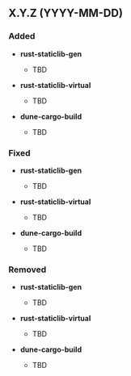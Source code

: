 ## X.Y.Z (YYYY-MM-DD)

### Added

- **rust-staticlib-gen**
  - TBD

- **rust-staticlib-virtual**
  - TBD

- **dune-cargo-build**
  - TBD

### Fixed

- **rust-staticlib-gen**
  - TBD

- **rust-staticlib-virtual**
  - TBD

- **dune-cargo-build**
  - TBD

### Removed

- **rust-staticlib-gen**
  - TBD

- **rust-staticlib-virtual**
  - TBD

- **dune-cargo-build**
  - TBD
